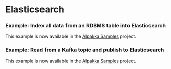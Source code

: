 # Elasticsearch

### Example: Index all data from an RDBMS table into Elasticsearch

This example is now available in the [Alpakka Samples](https://akka.io/alpakka-samples/jdbc-to-elasticsearch/) project.


### Example: Read from a Kafka topic and publish to Elasticsearch

This example is now available in the [Alpakka Samples](https://akka.io/alpakka-samples/kafka-to-elasticsearch/) project.

